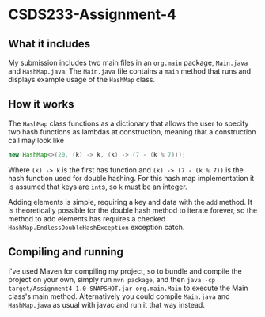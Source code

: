 # CSDS233-Assignment-4

## What it includes

My submission includes two main files in an `org.main` package, `Main.java` and `HashMap.java`. The `Main.java` file contains a `main` method that runs and displays example usage of the `HashMap` class. 

## How it works

The `HashMap` class functions as a dictionary that allows the user to specify two hash functions as lambdas at construction, meaning that a construction call may look like

```java
new HashMap<>(20, (k) -> k, (k) -> (7 - (k % 7)));
```

Where `(k) -> k` is the first has function and `(k) -> (7 - (k % 7))` is the hash function used for double hashing. For this hash map implementation it is assumed that keys are `int`s, so `k` must be an integer. 

Adding elements is simple, requiring a key and data with the `add` method. It is theoretically possible for the double hash method to iterate forever, so the method to add elements has requires a checked `HashMap.EndlessDoubleHashException` exception catch.

## Compiling and running

I've used Maven for compiling my project, so to bundle and compile the project on your own, simply run `mvn package`, and then `java -cp target/Assignment4-1.0-SNAPSHOT.jar org.main.Main` to execute the Main class's main method. Alternatively you could compile `Main.java` and `HashMap.java` as usual with javac and run it that way instead.